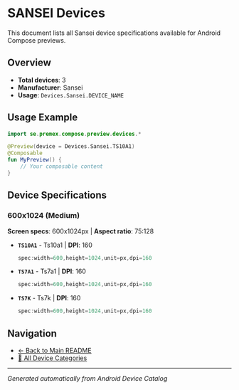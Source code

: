 # SANSEI Devices

This document lists all Sansei device specifications available for Android Compose previews.

## Overview

- **Total devices**: 3
- **Manufacturer**: Sansei
- **Usage**: `Devices.Sansei.DEVICE_NAME`

## Usage Example

```kotlin
import se.premex.compose.preview.devices.*

@Preview(device = Devices.Sansei.TS10A1)
@Composable
fun MyPreview() {
    // Your composable content
}
```

## Device Specifications

### 600x1024 (Medium)

**Screen specs**: 600x1024px | **Aspect ratio**: 75:128

- **`TS10A1`** - Ts10a1 | **DPI**: 160
  ```kotlin
  spec:width=600,height=1024,unit=px,dpi=160
  ```

- **`TS7A1`** - Ts7a1 | **DPI**: 160
  ```kotlin
  spec:width=600,height=1024,unit=px,dpi=160
  ```

- **`TS7K`** - Ts7k | **DPI**: 160
  ```kotlin
  spec:width=600,height=1024,unit=px,dpi=160
  ```

## Navigation

- [← Back to Main README](../../README.md)
- [📱 All Device Categories](../README.md)

---
*Generated automatically from Android Device Catalog*
